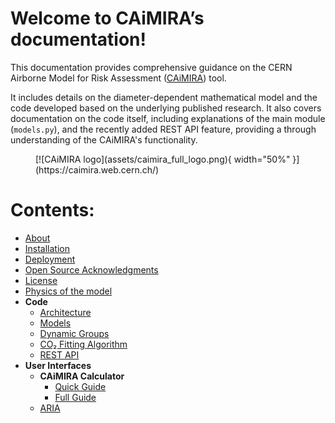 # Welcome to CAiMIRA’s documentation!

This documentation provides comprehensive guidance on the CERN Airborne Model for Risk Assessment ([CAiMIRA](https://caimira.web.cern.ch/)) tool.

It includes details on the diameter-dependent mathematical model and the code developed based on the underlying published research. It also covers documentation on the code itself, including explanations of the main module (`models.py`), and the recently added REST API feature, providing a through understanding of the CAiMIRA's functionality.

<figure markdown="span">
  [![CAiMIRA logo](assets/caimira_full_logo.png){ width="50%" }](https://caimira.web.cern.ch/)
</figure>

# Contents:

* [About](root/about.md)
* [Installation](root/installation.md)
* [Deployment](root/deployment.md)
* [Open Source Acknowledgments](root/open_source_acknowledgments.md)
* [License](LICENSE.md)
* [Physics of the model](root/physics_model.md)
* **Code**
    * [Architecture](code/architecture.md)
    * [Models](code/models.md)
    * [Dynamic Groups](code/dynamic_groups.md)
    * [CO₂ Fitting Algorithm](code/fitting_algorithm.md)
    * [REST API](code/rest_api.md)
* **User Interfaces**
    * **CAiMIRA Calculator**
        * [Quick Guide](user_interfaces/CAiMIRA/quick_guide.md)
        * [Full Guide](user_interfaces/CAiMIRA/full_guide.md)
    * [ARIA](https://partnersplatform.who.int/aria)
